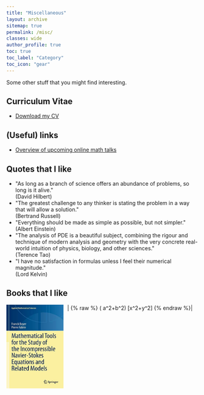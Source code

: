 ```yaml
---
title: "Miscellaneous"
layout: archive
sitemap: true
permalink: /misc/
classes: wide
author_profile: true
toc: true
toc_label: "Category"
toc_icon: "gear"
---
```


Some other stuff that you might find interesting.

## Curriculum Vitae
- [Download my CV](/assets/CV.pdf)


## (Useful) links
- [Overview of upcoming online math talks](https://researchseminars.org/)

## Quotes that I like
- "As long as a branch of science offers an abundance of problems, so long is
it alive."  <br /> (David Hilbert)
- "The greatest challenge to any thinker is stating the problem in a way that
will allow a solution." <br /> (Bertrand Russell)
- "Everything should be made as simple as possible, but not simpler." <br /> (Albert Einstein)
- "The analysis of PDE is a beautiful subject, combining the rigour and technique of modern analysis and geometry with the very concrete real-world
intuition of physics, biology, and other sciences." <br /> (Terence Tao)
- "I have no satisfaction in formulas unless I feel their numerical magnitude." <br /> (Lord Kelvin)

## Books that I like
| <img src="/assets/images/boyer.jpeg" width="150" height="220" alt="" align="left" style="display:block;margin-bottom:10px;margin-left:auto;margin-right:auto;padding-left: 0px;padding-right: 10px;" />    {% raw %} \( a^2+b^2\) \[x^2+y^2\] {% endraw %}|
